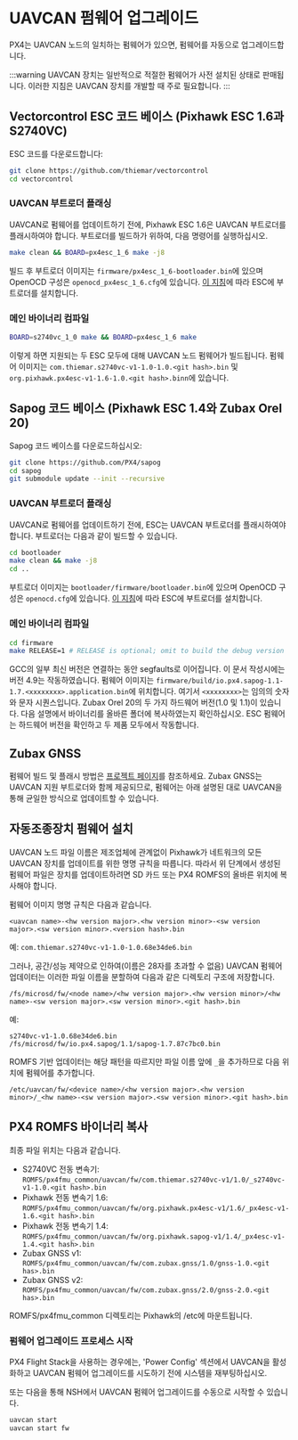 # UAVCAN 펌웨어 업그레이드

PX4는 UAVCAN 노드의 일치하는 펌웨어가 있으면, 펌웨어를 자동으로 업그레이드합니다.

:::warning UAVCAN
장치는 일반적으로 적절한 펌웨어가 사전 설치된 상태로 판매됩니다. 이러한 지침은 UAVCAN 장치를 개발할 때 주로 필요합니다.
:::

## Vectorcontrol ESC 코드 베이스 (Pixhawk ESC  1.6과 S2740VC)

ESC 코드를 다운로드합니다:

```sh
git clone https://github.com/thiemar/vectorcontrol
cd vectorcontrol
```

### UAVCAN 부트로더 플래싱

UAVCAN로 펌웨어를 업데이트하기 전에, Pixhawk ESC 1.6은 UAVCAN 부트로더를 플래시하여야 합니다. 부트로더를 빌드하가 위하여, 다음 명령어를 실행하십시오.

```sh
make clean && BOARD=px4esc_1_6 make -j8
```

빌드 후 부트로더 이미지는 `firmware/px4esc_1_6-bootloader.bin`에 있으며 OpenOCD 구성은 `openocd_px4esc_1_6.cfg`에 있습니다. [이 지침](../uavcan/bootloader_installation.md)에 따라 ESC에 부트로더를 설치합니다.

### 메인 바이너리 컴파일

```sh
BOARD=s2740vc_1_0 make && BOARD=px4esc_1_6 make
```

이렇게 하면 지원되는 두 ESC 모두에 대해 UAVCAN 노드 펌웨어가 빌드됩니다. 펌웨어 이미지는 `com.thiemar.s2740vc-v1-1.0-1.0.<git hash>.bin` 및 `org.pixhawk.px4esc-v1-1.6-1.0.<git hash>.binn`에 있습니다.

## Sapog 코드 베이스 (Pixhawk ESC 1.4와 Zubax Orel 20)

Sapog 코드 베이스를 다운로드하십시오:

```sh
git clone https://github.com/PX4/sapog
cd sapog
git submodule update --init --recursive
```

### UAVCAN 부트로더 플래싱

UAVCAN로 펌웨어를 업데이트하기 전에, ESC는 UAVCAN 부트로더를 플래시하여야 합니다. 부트로더는 다음과 같이 빌드할 수 있습니다.

```sh
cd bootloader
make clean && make -j8
cd ..
```

부트로더 이미지는 `bootloader/firmware/bootloader.bin`에 있으며 OpenOCD 구성은 `openocd.cfg`에 있습니다. [이 지침](../uavcan/bootloader_installation.md)에 따라 ESC에 부트로더를 설치합니다.

### 메인 바이너리 컴파일

```sh
cd firmware
make RELEASE=1 # RELEASE is optional; omit to build the debug version
```

GCC의 일부 최신 버전은 연결하는 동안 segfaults로 이어집니다. 이 문서 작성시에는 버전 4.9는 작동하였습니다. 펌웨어 이미지는 `firmware/build/io.px4.sapog-1.1-1.7.<xxxxxxxx>.application.bin`에 위치합니다. 여기서 `<xxxxxxxx>`는 임의의 숫자와 문자 시퀀스입니다. Zubax Orel 20의 두 가지 하드웨어 버전(1.0 및 1.1)이 있습니다. 다음 설명에서 바이너리를 올바른 폴더에 복사하였는지 확인하십시오. ESC 펌웨어는 하드웨어 버전을 확인하고 두 제품 모두에서 작동합니다.

## Zubax GNSS

펌웨어 빌드 및 플래시 방법은 [프로젝트 페이지](https://github.com/Zubax/zubax_gnss)를 참조하세요. Zubax GNSS는 UAVCAN 지원 부트로더와 함께 제공되므로, 펌웨어는 아래 설명된 대로 UAVCAN을 통해 균일한 방식으로 업데이트할 수 있습니다.

## 자동조종장치 펌웨어 설치

UAVCAN 노드 파일 이름은 제조업체에 관계없이 Pixhawk가 네트워크의 모든 UAVCAN 장치를 업데이트를 위한 명명 규칙을 따릅니다. 따라서 위 단계에서 생성된 펌웨어 파일은 장치를 업데이트하려면 SD 카드 또는 PX4 ROMFS의 올바른 위치에 복사해야 합니다.

펌웨어 이미지 명명 규칙은 다음과 같습니다.

```
<uavcan name>-<hw version major>.<hw version minor>-<sw version major>.<sw version minor>.<version hash>.bin
```

예: `com.thiemar.s2740vc-v1-1.0-1.0.68e34de6.bin`

그러나, 공간/성능 제약으로 인하여(이름은 28자를 초과할 수 없음) UAVCAN 펌웨어 업데이터는 이러한 파일 이름을 분할하여 다음과 같은 디렉토리 구조에 저장합니다.

```
/fs/microsd/fw/<node name>/<hw version major>.<hw version minor>/<hw name>-<sw version major>.<sw version minor>.<git hash>.bin
```

예:
```
s2740vc-v1-1.0.68e34de6.bin 
/fs/microsd/fw/io.px4.sapog/1.1/sapog-1.7.87c7bc0.bin
```

ROMFS 기반 업데이터는 해당 패턴을 따르지만 파일 이름 앞에 `_`을 추가하므로 다음 위치에 펌웨어를 추가합니다.

```
/etc/uavcan/fw/<device name>/<hw version major>.<hw version minor>/_<hw name>-<sw version major>.<sw version minor>.<git hash>.bin
```

## PX4 ROMFS 바이너리 복사

최종 파일 위치는 다음과 같습니다.

* S2740VC 전동 변속기: `ROMFS/px4fmu_common/uavcan/fw/com.thiemar.s2740vc-v1/1.0/_s2740vc-v1-1.0.<git hash>.bin`
* Pixhawk 전동 변속기 1.6: `ROMFS/px4fmu_common/uavcan/fw/org.pixhawk.px4esc-v1/1.6/_px4esc-v1-1.6.<git hash>.bin`
* Pixhawk 전동 변속기 1.4: `ROMFS/px4fmu_common/uavcan/fw/org.pixhawk.sapog-v1/1.4/_px4esc-v1-1.4.<git hash>.bin`
* Zubax GNSS v1: `ROMFS/px4fmu_common/uavcan/fw/com.zubax.gnss/1.0/gnss-1.0.<git has>.bin`
* Zubax GNSS v2: `ROMFS/px4fmu_common/uavcan/fw/com.zubax.gnss/2.0/gnss-2.0.<git has>.bin`

ROMFS/px4fmu_common 디렉토리는 Pixhawk의 /etc에 마운트됩니다.

### 펌웨어 업그레이드 프로세스 시작


PX4 Flight Stack을 사용하는 경우에는, 'Power Config' 섹션에서 UAVCAN을 활성화하고 UAVCAN 펌웨어 업그레이드를 시도하기 전에 시스템을 재부팅하십시오.


또는 다음을 통해 NSH에서 UAVCAN 펌웨어 업그레이드를 수동으로 시작할 수 있습니다.

```sh
uavcan start
uavcan start fw
```
